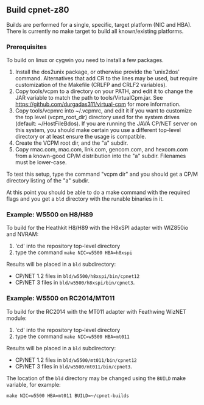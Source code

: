 ## Build cpnet-z80

Builds are performed for a single, specific, target platform (NIC and HBA).
There is currently no make target to build all known/existing
platforms.

### Prerequisites

To build on linux or cygwin you need to install a few packages.

1. Install the dos2unix package, or otherwise provide the 'unix2dos'
   command.  Alternatives that add CR to the lines may be used, but
   require customization of the Makefile (CRLFP and CRLF2 variables).
1. Copy tools/vcpm to a directory on your PATH, and edit it to change
   the JAR variable to match the path to tools/VirtualCpm.jar.
   See https://github.com/durgadas311/virtual-cpm for more information.
1. Copy tools/vcpmrc into ~/.vcpmrc, and edit it if you want to customize
   the top level (vcpm_root_dir) directory used for the system drives
   (default: ~/HostFileBdos). If you are running the JAVA CP/NET server
   on this system, you should make certain you use a different top-level
   directory or at least ensure the usage is compatible.
1. Create the VCPM root dir, and the "a" subdir.
1. Copy rmac.com, mac.com, link.com, gencom.com, and hexcom.com from
   a known-good CP/M distribution into the "a" subdir. Filenames must
   be lower-case.

To test this setup, type the command "vcpm dir" and you should get a
CP/M directory listing of the "a" subdir.

At this point you should be able to do a make command with the
required flags and you get a `bld` directory with the runable 
binaries in it.

### Example: W5500 on H8/H89
To build for the Heathkit H8/H89 with the H8xSPI adapter with WIZ850io and NVRAM:

1. 'cd' into the repository top-level directory
1. type the command `make NIC=w5500 HBA=h8xspi`

Results will be placed in a `bld` subdirectory:
* CP/NET 1.2 files in `bld/w5500/h8xspi/bin/cpnet12`
* CP/NET 3 files in `bld/w5500/h8xspi/bin/cpnet3`.

### Example: W5500 on RC2014/MT011
To build for the RC2014 with the MT011 adapter with Feathwing WizNET module:

1. 'cd' into the repository top-level directory
1. type the command `make NIC=w5500 HBA=mt011`

Results will be placed in a `bld` subdirectory:
* CP/NET 1.2 files in `bld/w5500/mt011/bin/cpnet12`
* CP/NET 3 files in `bld/w5500/mt011/bin/cpnet3`.

The location of the `bld` directory may be changed using the
`BUILD` make variable, for example:
```
make NIC=w5500 HBA=mt011 BUILD=~/cpnet-builds
```
